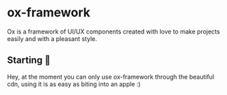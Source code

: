 # ox-framework
Ox is a framework of UI/UX components created with love to make projects easily and with a pleasant style.

## Starting 🚀
Hey, at the moment you can only use ox-framework through the beautiful cdn, using it is as easy as biting into an apple :)

